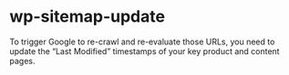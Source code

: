 # wp-sitemap-update
To trigger Google to re-crawl and re-evaluate those URLs, you need to update the “Last Modified” timestamps of your key product and content pages.
